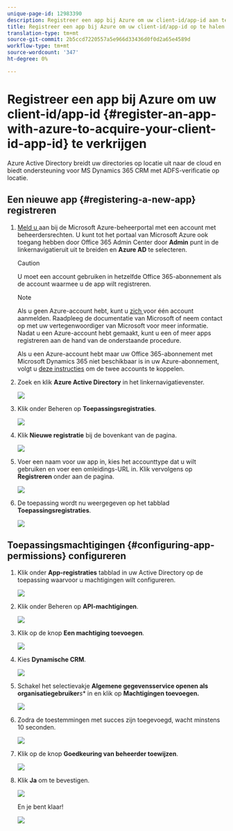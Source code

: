 ```yaml
---
unique-page-id: 12983390
description: Registreer een app bij Azure om uw client-id/app-id aan te schaffen - Marketo Docs - Productdocumentatie
title: Registreer een app bij Azure om uw client-id/app-id op te halen
translation-type: tm+mt
source-git-commit: 2b5ccd7220557a5e966d33436d0f0d2a65e4589d
workflow-type: tm+mt
source-wordcount: '347'
ht-degree: 0%

---
```



# Registreer een app bij Azure om uw client-id/app-id {#register-an-app-with-azure-to-acquire-your-client-id-app-id} te verkrijgen

Azure Active Directory breidt uw directories op locatie uit naar de cloud en biedt ondersteuning voor MS Dynamics 365 CRM met ADFS-verificatie op locatie.

## Een nieuwe app {#registering-a-new-app} registreren

1. [Meld u ](http://manage.windowsazure.com/) aan bij de Microsoft Azure-beheerportal met een account met beheerdersrechten. U kunt tot het portaal van Microsoft Azure ook toegang hebben door Office 365 Admin Center door **Admin** punt in de linkernavigatieruit uit te breiden en **Azure AD** te selecteren.

   >[!CAUTION]
   >
   >U moet een account gebruiken in hetzelfde Office 365-abonnement als de account waarmee u de app wilt registreren.

   >[!NOTE]
   >
   >Als u geen Azure-account hebt, kunt u [zich ](https://azure.microsoft.com/en-us/free/) voor één account aanmelden. Raadpleeg de documentatie van Microsoft of neem contact op met uw vertegenwoordiger van Microsoft voor meer informatie. Nadat u een Azure-account hebt gemaakt, kunt u een of meer apps registreren aan de hand van de onderstaande procedure.
   >
   >
   >Als u een Azure-account hebt maar uw Office 365-abonnement met Microsoft Dynamics 365 niet beschikbaar is in uw Azure-abonnement, volgt u [deze instructies](https://msdn.microsoft.com/office/office365/howto/setup-development-environment#bk_CreateAzureSubscription) om de twee accounts te koppelen.

1. Zoek en klik **Azure Active Directory** in het linkernavigatievenster.

   ![](assets/two.png)

1. Klik onder Beheren op **Toepassingsregistraties**.

   ![](assets/three.png)

1. Klik **Nieuwe registratie** bij de bovenkant van de pagina.

   ![](assets/four.png)

1. Voer een naam voor uw app in, kies het accounttype dat u wilt gebruiken en voer een omleidings-URL in. Klik vervolgens op **Registreren** onder aan de pagina.

   ![](assets/five.png)

1. De toepassing wordt nu weergegeven op het tabblad **Toepassingsregistraties**.

   ![](assets/six.png)

## Toepassingsmachtigingen {#configuring-app-permissions} configureren

1. Klik onder **App-registraties** tabblad in uw Active Directory op de toepassing waarvoor u machtigingen wilt configureren.

   ![](assets/seven.png)

1. Klik onder Beheren op **API-machtigingen**.

   ![](assets/eight.png)

1. Klik op de knop **Een machtiging toevoegen**.

   ![](assets/nine.png)

1. Kies **Dynamische CRM**.

   ![](assets/ten.png)

1. Schakel het selectievakje **Algemene gegevensservice openen als organisatiegebruiker***s** in en klik op **Machtigingen toevoegen.**

   ![](assets/eleven.png)

1. Zodra de toestemmingen met succes zijn toegevoegd, wacht minstens 10 seconden.

   ![](assets/twelve.png)

1. Klik op de knop **Goedkeuring van beheerder toewijzen**.

   ![](assets/thirteen.png)

1. Klik **Ja** om te bevestigen.

   ![](assets/fourteen.png)

   En je bent klaar!

   ![](assets/fifteen.png)

